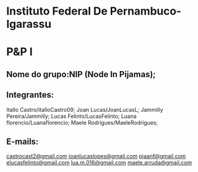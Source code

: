 # Instituto Federal De Pernambuco-Igarassu
# P&P I

 ## Nome do grupo:**NIP (Node In Pijamas);**
 ## Integrantes: 
 Itallo Castro/italloCastro09;
 Joan Lucas/JoanLucasL;
 Jammilly Pereira/Jammilly;
 Lucas Felinto/LucasFelinto;
 Luana florencio/Luanaflorencio;
 Maele Rodrigues/MaeleRodrigues;
 ## E-mails:
 castrocast2@gmail.com
 joanlucaslopes@gmail.com
 pjaanf@gmail.com
 elucasfelinto@gmail.com
 lua.m.016@gmail.com
 maele.arruda@gmail.com

